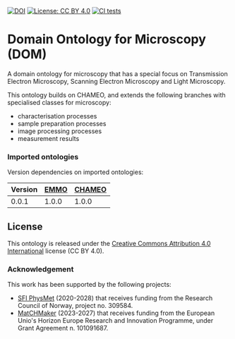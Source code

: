 [![DOI](https://zenodo.org/badge/DOI/10.5281/zenodo.15767873.svg)](https://doi.org/10.5281/zenodo.15767873)
[![License: CC BY 4.0](https://img.shields.io/badge/License-CC%20BY%204.0-lightgrey.svg)](https://creativecommons.org/licenses/by/4.0/)
[![CI tests](https://github.com/emmo-repo/domain-microscopy/actions/workflows/ci_tests.yml/badge.svg)](https://github.com/emmo-repo/domain-microscopy/actions/workflows/ci_tests.yml)

<!--
[![FOOPS Score](https://img.shields.io/badge/FOOPS%20Score-79.0%25-yellow)](https://foops.linkeddata.es/FAIR_validator.html)

[![GitHub release](https://img.shields.io/github/v/release/emmo-repo/emmo/domain-pemfc)](https://emmo-repo.github.io/)
![docs](https://github.com/emmo-repo/domain-pemfc/actions/workflows/docs-build-and-deploy.yml/badge.svg)
[![unstable](http://badges.github.io/stability-badges/dist/unstable.svg)](http://github.com/badges/stability-badges)
-->



# Domain Ontology for Microscopy (DOM)
A domain ontology for microscopy that has a special focus on Transmission Electron Microscopy, Scanning Electron Microscopy and Light Microscopy.

This ontology builds on CHAMEO, and extends the following branches with specialised classes for microscopy:
- characterisation processes
- sample preparation processes
- image processing processes
- measurement results


### Imported ontologies
Version dependencies on imported ontologies:

| Version | [EMMO] | [CHAMEO] |
|---------|--------|----------|
| 0.0.1   | 1.0.0  | 1.0.0    |


## License
This ontology is released under the [Creative Commons Attribution 4.0
International](https://creativecommons.org/licenses/by/4.0/legalcode)
license (CC BY 4.0).


### Acknowledgement
This work has been supported by the following projects:

  - [SFI PhysMet](https://www.ntnu.edu/physmet/) (2020-2028) that receives funding from the Research Council of Norway, project no. 309584.
  - [MatCHMaker](https://he-matchmaker.eu/) (2023-2027) that receives funding from the European Unio's Horizon Europe Research and Innovation Programme, under Grant Agreement n. 101091687.


[EMMO]: https://github.com/emmo-repo/EMMO
[CHAMEO]: https://github.com/emmo-repo/domain-characterisation-methodology
